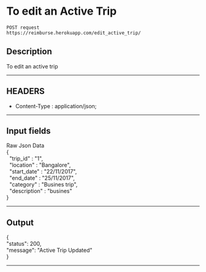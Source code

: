 # To edit an Active Trip

    POST request
    https://reimburse.herokuapp.com/edit_active_trip/

## Description
To edit an active trip

***

## HEADERS

- Content-Type : application/json;

***

## Input fields

Raw Json Data<br />
{<br />
&nbsp;	"trip_id" : "1",<br />
&nbsp;	"location" : "Bangalore",<br />
&nbsp;	"start_date" : "22/11/2017",<br />
&nbsp;	"end_date" : "25/11/2017",<br />
&nbsp;	"category" : "Busines trip",<br />
&nbsp;	"description" : "busines"<br />
}<br />
    
***

## Output

{<br />
  "status": 200,<br />
  "message": "Active Trip Updated"<br />
}<br />

***

